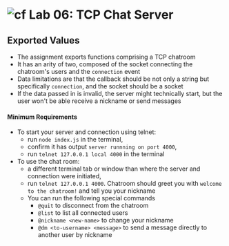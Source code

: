 ![cf](https://i.imgur.com/7v5ASc8.png) Lab 06: TCP Chat Server
======

## Exported Values
* The assignment exports functions comprising a TCP chatroom
* It has an arity of two, composed of the socket connecting the chatroom's users and the `connection` event
* Data limitations are that the callback should be not only a string but specifically `connection`, and the socket should be a socket
* If the data passed in is invalid, the server might technically start, but the user won't be able receive a nickname or send messages

#### Minimum Requirements
* To start your server and connection using telnet:
  * run `node index.js` in the terminal,
  * confirm it has output `server runnning on port 4000`,
  * run `telnet 127.0.0.1 local 4000` in the terminal
* To use the chat room:
  * a different terminal tab or window than where the server and connection were initiated,
  * run `telnet 127.0.0.1 4000`. Chatroom should greet you with `welcome to the chatroom!` and tell you your nickname
  * You can run the following special commands
    * `@quit` to disconnect from the chatroom
    * `@list` to list all connected users
    * `@nickname <new-name>` to change your nickname
    * `@dm <to-username> <message>` to  send a message directly to another user by nickname
